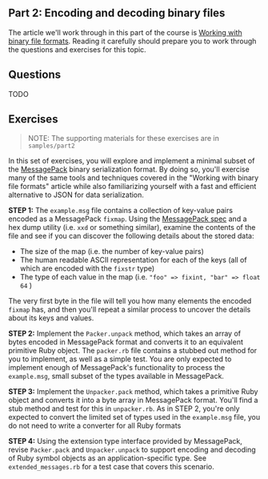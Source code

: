 ## Part 2: Encoding and decoding binary files

The article we'll work through in this part of the 
course is [Working with binary file formats](https://practicingruby.com/articles/binary-file-formats).
Reading it carefully should prepare you to work through the questions
and exercises for this topic.

## Questions

TODO

## Exercises

> NOTE: The supporting materials for these exercises are in `samples/part2`

In this set of exercises, you will explore and implement a minimal subset
of the [MessagePack][] binary serialization format. By doing so, you'll exercise
many of the same tools and techniques covered in the "Working with binary file
formats" article while also familiarizing yourself with a fast and efficient
alternative to JSON for data serialization.

**STEP 1:** The `example.msg` file contains a collection of key-value pairs 
encoded as a MessagePack `fixmap`. Using the [MessagePack spec][spec] and a hex dump
utility (i.e. `xxd` or something similar), examine the contents 
of the file and see if you can discover the following details
about the stored data:

* The size of the map (i.e. the number of key-value pairs)
* The human readable ASCII representation for each of the keys (all of which are encoded with the `fixstr` type)
* The type of each value in the map (i.e. `"foo" => fixint, "bar" => float 64` )

The very first byte in the file will tell you how many elements the 
encoded `fixmap` has, and then you'll repeat a similar process to 
uncover the details about its keys and values.

**STEP 2:** Implement the `Packer.unpack` method, which takes an array of bytes
encoded in MessagePack format and converts it to an equivalent primitive 
Ruby object. The `packer.rb` file contains a stubbed out method for you to
implement, as well as a simple test. You are only expected to implement enough
of MessagePack's functionality to process the `example.msg`, 
small subset of the types available in MessagePack.

**STEP 3:** Implement the `Unpacker.pack` method, which takes a primitive Ruby
object and converts it into a byte array in MessagePack format. You'll find
a stub method and test for this in `unpacker.rb`. As in STEP 2, you're only
expected to convert the limited set of types used in the `example.msg` file, you
do not need to write a converter for all Ruby formats

**STEP 4:** Using the extension type interface provided by MessagePack, revise
`Packer.pack` and `Unpacker.unpack` to support encoding and decoding of Ruby
symbol objects as an application-specific type. See `extended_messages.rb`
for a test case that covers this scenario.

[MessagePack]: http://msgpack.org/
[spec]: https://github.com/msgpack/msgpack/blob/master/spec.md
